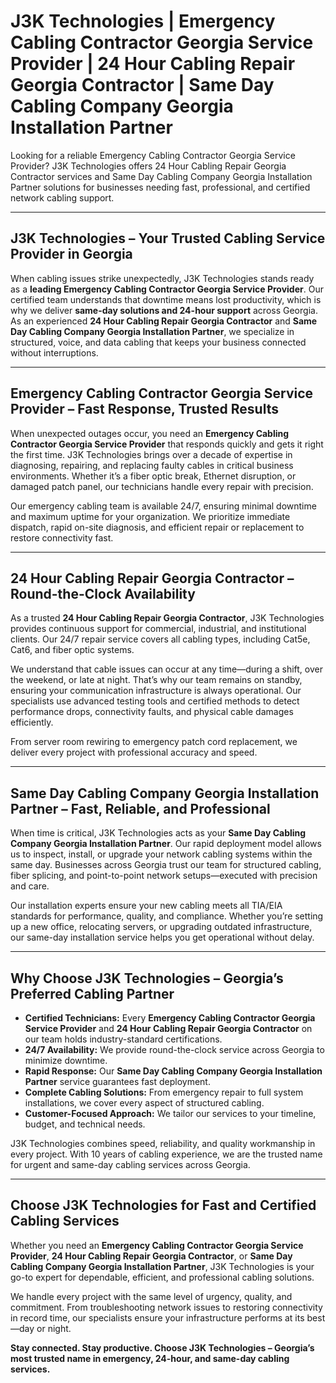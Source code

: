 
# J3K Technologies | Emergency Cabling Contractor Georgia Service Provider | 24 Hour Cabling Repair Georgia Contractor | Same Day Cabling Company Georgia Installation Partner

Looking for a reliable Emergency Cabling Contractor Georgia Service Provider? J3K Technologies offers 24 Hour Cabling Repair Georgia Contractor services and Same Day Cabling Company Georgia Installation Partner solutions for businesses needing fast, professional, and certified network cabling support.

---

## J3K Technologies – Your Trusted Cabling Service Provider in Georgia  

When cabling issues strike unexpectedly, J3K Technologies stands ready as a **leading Emergency Cabling Contractor Georgia Service Provider**. Our certified team understands that downtime means lost productivity, which is why we deliver **same-day solutions and 24-hour support** across Georgia. As an experienced **24 Hour Cabling Repair Georgia Contractor** and **Same Day Cabling Company Georgia Installation Partner**, we specialize in structured, voice, and data cabling that keeps your business connected without interruptions.  

---

## Emergency Cabling Contractor Georgia Service Provider – Fast Response, Trusted Results  

When unexpected outages occur, you need an **Emergency Cabling Contractor Georgia Service Provider** that responds quickly and gets it right the first time. J3K Technologies brings over a decade of expertise in diagnosing, repairing, and replacing faulty cables in critical business environments. Whether it’s a fiber optic break, Ethernet disruption, or damaged patch panel, our technicians handle every repair with precision.  

Our emergency cabling team is available 24/7, ensuring minimal downtime and maximum uptime for your organization. We prioritize immediate dispatch, rapid on-site diagnosis, and efficient repair or replacement to restore connectivity fast.  

---

## 24 Hour Cabling Repair Georgia Contractor – Round-the-Clock Availability  

As a trusted **24 Hour Cabling Repair Georgia Contractor**, J3K Technologies provides continuous support for commercial, industrial, and institutional clients. Our 24/7 repair service covers all cabling types, including Cat5e, Cat6, and fiber optic systems.  

We understand that cable issues can occur at any time—during a shift, over the weekend, or late at night. That’s why our team remains on standby, ensuring your communication infrastructure is always operational. Our specialists use advanced testing tools and certified methods to detect performance drops, connectivity faults, and physical cable damages efficiently.  

From server room rewiring to emergency patch cord replacement, we deliver every project with professional accuracy and speed.  

---

## Same Day Cabling Company Georgia Installation Partner – Fast, Reliable, and Professional  

When time is critical, J3K Technologies acts as your **Same Day Cabling Company Georgia Installation Partner**. Our rapid deployment model allows us to inspect, install, or upgrade your network cabling systems within the same day. Businesses across Georgia trust our team for structured cabling, fiber splicing, and point-to-point network setups—executed with precision and care.  

Our installation experts ensure your new cabling meets all TIA/EIA standards for performance, quality, and compliance. Whether you’re setting up a new office, relocating servers, or upgrading outdated infrastructure, our same-day installation service helps you get operational without delay.  

---

## Why Choose J3K Technologies – Georgia’s Preferred Cabling Partner  

- **Certified Technicians:** Every **Emergency Cabling Contractor Georgia Service Provider** and **24 Hour Cabling Repair Georgia Contractor** on our team holds industry-standard certifications.  
- **24/7 Availability:** We provide round-the-clock service across Georgia to minimize downtime.  
- **Rapid Response:** Our **Same Day Cabling Company Georgia Installation Partner** service guarantees fast deployment.  
- **Complete Cabling Solutions:** From emergency repair to full system installations, we cover every aspect of structured cabling.  
- **Customer-Focused Approach:** We tailor our services to your timeline, budget, and technical needs.  

J3K Technologies combines speed, reliability, and quality workmanship in every project. With 10 years of cabling experience, we are the trusted name for urgent and same-day cabling services across Georgia.  

---

## Choose J3K Technologies for Fast and Certified Cabling Services  

Whether you need an **Emergency Cabling Contractor Georgia Service Provider**, **24 Hour Cabling Repair Georgia Contractor**, or **Same Day Cabling Company Georgia Installation Partner**, J3K Technologies is your go-to expert for dependable, efficient, and professional cabling solutions.  

We handle every project with the same level of urgency, quality, and commitment. From troubleshooting network issues to restoring connectivity in record time, our specialists ensure your infrastructure performs at its best—day or night.  

**Stay connected. Stay productive. Choose J3K Technologies – Georgia’s most trusted name in emergency, 24-hour, and same-day cabling services.**
